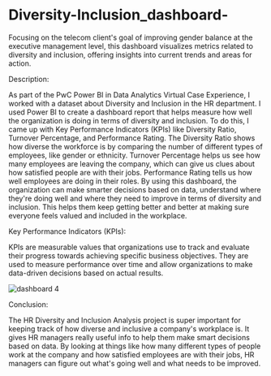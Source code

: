 # Diversity-Inclusion_dashboard-
Focusing on the telecom client's goal of improving gender balance at the executive management level, this dashboard visualizes metrics related to diversity and inclusion, offering insights into current trends and areas for action.

Description:

As part of the PwC Power BI in Data Analytics Virtual Case Experience, I worked with a dataset about Diversity and Inclusion in the HR department. I used Power BI to create a dashboard report that helps measure how well the organization is doing in terms of diversity and inclusion. To do this, I came up with Key Performance Indicators (KPIs) like Diversity Ratio, Turnover Percentage, and Performance Rating.
The Diversity Ratio shows how diverse the workforce is by comparing the number of different types of employees, like gender or ethnicity. Turnover Percentage helps us see how many employees are leaving the company, which can give us clues about how satisfied people are with their jobs. Performance Rating tells us how well employees are doing in their roles.
By using this dashboard, the organization can make smarter decisions based on data, understand where they're doing well and where they need to improve in terms of diversity and inclusion. This helps them keep getting better and better at making sure everyone feels valued and included in the workplace.

Key Performance Indicators (KPIs):

KPIs are measurable values that organizations use to track and evaluate their progress towards achieving specific business objectives. They are used to measure performance over time and allow organizations to make data-driven decisions based on actual results.


![dashboard 4](https://github.com/Pranali-05/PWC_task_3-Diversity-Inclusion-_dashboard-/assets/90762811/6a8069d0-a9b6-4d68-88f2-fe6f397aae56)

Conclusion:

The HR Diversity and Inclusion Analysis project is super important for keeping track of how diverse and inclusive a company's workplace is. It gives HR managers really useful info to help them make smart decisions based on data. By looking at things like how many different types of people work at the company and how satisfied employees are with their jobs, HR managers can figure out what's going well and what needs to be improved.
